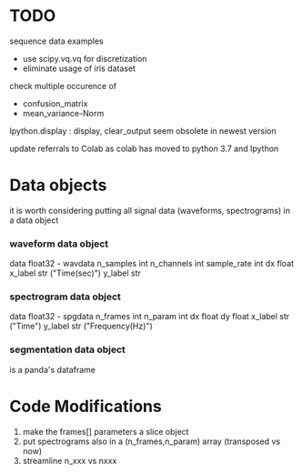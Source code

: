 # TODO 

sequence data examples
- use scipy.vq.vq for discretization
- eliminate usage of iris dataset

check multiple occurence of
- confusion_matrix
- mean_variance-Norm

Ipython.display : display, clear_output  seem obsolete in newest version   

update referrals to Colab as colab has moved to python 3.7 and Ipython

# Data objects

it is worth considering putting all signal data (waveforms, spectrograms) in a data object 

### waveform data object
data            float32 - wavdata
n_samples       int
n_channels      int
sample_rate     int
dx              float
x_label         str ("Time(sec)")
y_label         str

### spectrogram data object
data            float32 - spgdata
n_frames        int
n_param         int
dx              float
dy              float
x_label         str ("Time")
y_label         str ("Frequency(Hz)")

### segmentation data object 
is a panda's dataframe



# Code Modifications

1. make the frames[] parameters a slice object
2. put spectrograms also in a (n_frames,n_param) array (transposed vs now)
3. streamline n_xxx vs nxxx
